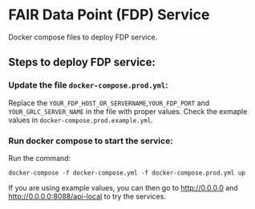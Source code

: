 # FAIR Data Point (FDP) Service

Docker compose files to deploy FDP service.

## Steps to deploy FDP service:

### Update the file `docker-compose.prod.yml`:

Replace the `YOUR_FDP_HOST_OR_SERVERNAME`,`YOUR_FDP_PORT` and `YOUR_GRLC_SERVER_NAME` in the file
with proper values. Check the exmaple values in `docker-compose.prod.example.yml`.

### Run docker compose to start the service:

Run the command:
```
docker-compose -f docker-compose.yml -f docker-compose.prod.yml up
```
If you are using example values, you can then go to http://0.0.0.0 and http://0.0.0.0:8088/api-local to try the services.
